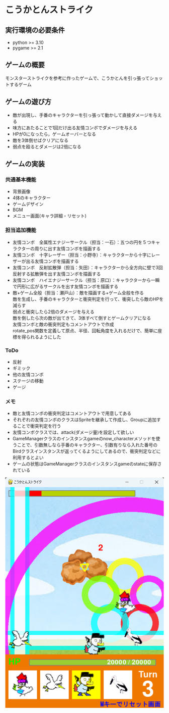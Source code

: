 # こうかとんストライク

## 実行環境の必要条件
* python >= 3.10
* pygame >= 2.1

## ゲームの概要
モンスターストライクを参考に作ったゲームで、こうかとんを引っ張ってショットするゲーム

## ゲームの遊び方
* 敵が出現し、手番のキャラクターを引っ張って動かして直接ダメージを与える  
* 味方にあたることで1回だけ出る友情コンボでダメージを与える
* HPが0になったら，ゲームオーバーとなる
* 敵を3体倒せばクリアになる
* 弱点を殴るとダメージは2倍になる

## ゲームの実装
### 共通基本機能
* 背景画像
* 4体のキャラクター
* ゲームデザイン
* BGM
* メニュー画面(キャラ詳細・リセット)

### 担当追加機能
* 友情コンボ　全属性エナジーサークル（担当：一石）：五つの円を５つキャラクターの周りに出す友情コンボを描画する
* 友情コンボ　十字レーザー（担当：小野寺）：キャラクターから十字にレーザーが出る友情コンボを描画する
* 友情コンボ　反射拡散弾（担当：矢田）：キャラクターから全方向に壁で3回反射する拡散弾を出す友情コンボを描画する
* 友情コンボ　ハイエナジーサークル（担当：原口）：キャラクターから一瞬で円形に広がるサークルを出す友情コンボを描画する
* 敵+ゲーム全般（担当：瀬戸山）：敵を描画する+ゲーム全般を作る  
敵を生成し、手番のキャラクターと衝突判定を行って、衝突したら敵のHPを減らす  
弱点と衝突したら2倍のダメージを与える  
敵を倒したら次の敵が出てきて、3体すべて倒すとゲームクリアになる  
友情コンボと敵の衝突判定もコメントアウトで作成  
rotate_pos関数を定義して原点、半径、回転角度を入れるだけで、簡単に座標を得られるようにした


### ToDo
- 反射
- ギミック
- 他の友情コンボ
- ステージの移動
- ゲージ

### メモ
* 敵と友情コンボの衝突判定はコメントアウトで用意してある
* それぞれの友情コンボのクラスはSpriteを継承して作成し、Groupに追加することで衝突判定を行う
* 友情コンボクラスでは、attack(ダメージ量)を設定して欲しい
* GameManagerクラスのインスタンスgameのnow_characterメソッドを使うことで、引数無しなら手番のキャラクター、引数有りなら入れた番号のBirdクラスインスタンスが返ってくるようにしてあるので、衝突判定などに利用するとよい
* ゲームの状態はGameManagerクラスのインスタンスgameのstateに保存されている

![](fig/game.png)